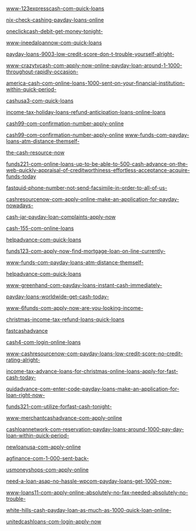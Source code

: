 <a href="https://suqosusin.files.wordpress.com/2016/09/www-123expresscash-com-quick-loans.pdf">www-123expresscash-com-quick-loans</a>

<a href="https://suqosusin.files.wordpress.com/2016/09/nix-check-cashing-payday-loans-online.pdf">nix-check-cashing-payday-loans-online</a>

<a href="https://suqosusin.files.wordpress.com/2016/09/oneclickcash-debit-get-money-tonight.pdf">oneclickcash-debit-get-money-tonight-</a>

<a href="https://suqosusin.files.wordpress.com/2016/09/www-ineedaloannow-com-quick-loans.pdf">www-ineedaloannow-com-quick-loans</a>

<a href="https://suqosusin.files.wordpress.com/2016/09/payday-loans-9003-low-credit-score-don-t-trouble-yourself-alright.pdf">payday-loans-9003-low-credit-score-don-t-trouble-yourself-alright-</a>

<a href="https://suqosusin.files.wordpress.com/2016/09/www-crazytvcash-com-apply-now-online-payday-loan-around-1-1000-throughout-rapidly-occasion.pdf">www-crazytvcash-com-apply-now-online-payday-loan-around-1-1000-throughout-rapidly-occasion-</a>

<a href="https://suqosusin.files.wordpress.com/2016/09/america-cash-com-online-loans-1000-sent-on-your-financial-institution-within-quick-period.pdf">america-cash-com-online-loans-1000-sent-on-your-financial-institution-within-quick-period-</a>

<a href="https://suqosusin.files.wordpress.com/2016/09/cashusa3-com-quick-loans.pdf">cashusa3-com-quick-loans</a>

<a href="https://suqosusin.files.wordpress.com/2016/09/income-tax-holiday-loans-refund-anticipation-loans-online-loans.pdf">income-tax-holiday-loans-refund-anticipation-loans-online-loans</a>

<a href="https://suqosusin.files.wordpress.com/2016/09/cash99-com-confirmation-number-apply-online2.pdf">cash99-com-confirmation-number-apply-online</a>

<a href="https://suqosusin.files.wordpress.com/2016/09/cash99-com-confirmation-number-apply-online1.pdf">cash99-com-confirmation-number-apply-online</a>
<a href="https://uwowowiniq.files.wordpress.com/2016/09/www-funds-com-payday-loans-atm-distance-themself1.pdf">www-funds-com-payday-loans-atm-distance-themself-</a>

<a href="https://uwowowiniq.files.wordpress.com/2016/09/the-cash-resource-now.pdf">the-cash-resource-now</a>

<a href="https://uwowowiniq.files.wordpress.com/2016/09/funds221-com-online-loans-up-to-be-able-to-500-cash-advance-on-the-web-quickly-appraisal-of-creditworthiness-effortless-acceptance-acquire-funds-today.pdf">funds221-com-online-loans-up-to-be-able-to-500-cash-advance-on-the-web-quickly-appraisal-of-creditworthiness-effortless-acceptance-acquire-funds-today</a>

<a href="https://uwowowiniq.files.wordpress.com/2016/09/fastquid-phone-number-not-send-facsimile-in-order-to-all-of-us.pdf">fastquid-phone-number-not-send-facsimile-in-order-to-all-of-us-</a>

<a href="https://uwowowiniq.files.wordpress.com/2016/09/cashresourcenow-com-apply-online-make-an-application-for-payday-nowadays.pdf">cashresourcenow-com-apply-online-make-an-application-for-payday-nowadays-</a>

<a href="https://uwowowiniq.files.wordpress.com/2016/09/cash-jar-payday-loan-complaints-apply-now.pdf">cash-jar-payday-loan-complaints-apply-now</a>

<a href="https://uwowowiniq.files.wordpress.com/2016/09/cash-155-com-online-loans.pdf">cash-155-com-online-loans</a>

<a href="https://uwowowiniq.files.wordpress.com/2016/09/helpadvance-com-quick-loans1.pdf">helpadvance-com-quick-loans</a>

<a href="https://uwowowiniq.files.wordpress.com/2016/09/funds123-com-apply-now-find-mortgage-loan-on-line-currently.pdf">funds123-com-apply-now-find-mortgage-loan-on-line-currently-</a>

<a href="https://uwowowiniq.files.wordpress.com/2016/09/www-funds-com-payday-loans-atm-distance-themself.pdf">www-funds-com-payday-loans-atm-distance-themself-</a>

<a href="https://uwowowiniq.files.wordpress.com/2016/09/helpadvance-com-quick-loans.pdf">helpadvance-com-quick-loans</a>

<a href="https://ijimafi.files.wordpress.com/2016/09/www-greenhand-com-payday-loans-instant-cash-immediately.pdf">www-greenhand-com-payday-loans-instant-cash-immediately-</a>

<a href="https://ijimafi.files.wordpress.com/2016/09/payday-loans-worldwide-get-cash-today.pdf">payday-loans-worldwide-get-cash-today-</a>

<a href="https://ijimafi.files.wordpress.com/2016/09/www-6funds-com-apply-now-are-you-looking-income.pdf">www-6funds-com-apply-now-are-you-looking-income-</a>

<a href="https://ijimafi.files.wordpress.com/2016/09/christmas-income-tax-refund-loans-quick-loans.pdf">christmas-income-tax-refund-loans-quick-loans</a>

<a href="https://ijimafi.files.wordpress.com/2016/09/fastcashadvance.pdf">fastcashadvance</a>

<a href="https://ijimafi.files.wordpress.com/2016/09/cash4-com-login-online-loans.pdf">cash4-com-login-online-loans</a>

<a href="https://ijimafi.files.wordpress.com/2016/09/www-cashresourcenow-com-payday-loans-low-credit-score-no-credit-rating-alright.pdf">www-cashresourcenow-com-payday-loans-low-credit-score-no-credit-rating-alright-</a>

<a href="https://ijimafi.files.wordpress.com/2016/09/income-tax-advance-loans-for-christmas-online-loans-apply-for-fast-cash-today.pdf">income-tax-advance-loans-for-christmas-online-loans-apply-for-fast-cash-today-</a>

<a href="https://ijimafi.files.wordpress.com/2016/09/quidadvance-com-enter-code-payday-loans-make-an-application-for-loan-right-now.pdf">quidadvance-com-enter-code-payday-loans-make-an-application-for-loan-right-now-</a>

<a href="https://ijimafi.files.wordpress.com/2016/09/funds321-com-utilize-forfast-cash-tonight.pdf">funds321-com-utilize-forfast-cash-tonight-</a>

<a href="https://uveryne.files.wordpress.com/2016/09/www-merchantcashadvance-com-apply-online.pdf">www-merchantcashadvance-com-apply-online</a>

<a href="https://uveryne.files.wordpress.com/2016/09/cashloannetwork-com-reservation-payday-loans-around-1000-pay-day-loan-within-quick-period.pdf">cashloannetwork-com-reservation-payday-loans-around-1000-pay-day-loan-within-quick-period-</a>

<a href="https://uveryne.files.wordpress.com/2016/09/newloanusa-com-apply-online.pdf">newloanusa-com-apply-online</a>

<a href="https://uveryne.files.wordpress.com/2016/09/agfinance-com-1-000-sent-back.pdf">agfinance-com-1-000-sent-back-</a>

<a href="https://uveryne.files.wordpress.com/2016/09/usmoneyshops-com-apply-online.pdf">usmoneyshops-com-apply-online</a>

<a href="https://uveryne.files.wordpress.com/2016/09/need-a-loan-asap-no-hassle-wpcom-payday-loans-get-1000-now.pdf">need-a-loan-asap-no-hassle-wpcom-payday-loans-get-1000-now-</a>

<a href="https://uveryne.files.wordpress.com/2016/09/www-loans11-com-apply-online-absolutely-no-fax-needed-absolutely-no-trouble.pdf">www-loans11-com-apply-online-absolutely-no-fax-needed-absolutely-no-trouble-</a>

<a href="https://uveryne.files.wordpress.com/2016/09/white-hills-cash-payday-loan-as-much-as-1000-quick-loan-online.pdf">white-hills-cash-payday-loan-as-much-as-1000-quick-loan-online-</a>

<a href="https://uveryne.files.wordpress.com/2016/09/unitedcashloans-com-login-apply-now.pdf">unitedcashloans-com-login-apply-now</a>

